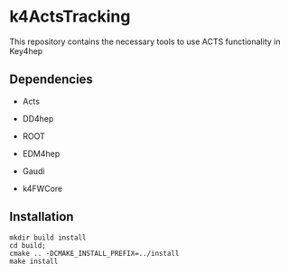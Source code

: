 # k4ActsTracking


This repository contains the necessary tools to use ACTS functionality in Key4hep


## Dependencies

* Acts

* DD4hep

* ROOT

* EDM4hep

* Gaudi

* k4FWCore

## Installation


```
mkdir build install
cd build;
cmake .. -DCMAKE_INSTALL_PREFIX=../install
make install


```

